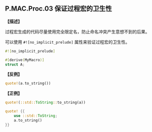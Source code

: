 ## P.MAC.Proc.03 保证过程宏的卫生性

**【描述】**

过程宏生成的代码尽量使用完全限定名，防止命名冲突产生意想不到的后果。

可以使用 `#![no_implicit_prelude]` 属性来验证过程宏的卫生性。

```rust
#![no_implicit_prelude]

#[derive(MyMacro)]
struct A;
```

**【反例】**

```rust
quote!(a.to_string())
```

**【正例】**

```rust
quote!(::std::ToString::to_string(a))
```

```rust
quote! {{
    use ::std::ToString;
    a.to_string()
}}
```
